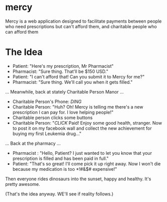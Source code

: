 mercy
=====

Mercy is a web application designed to facilitate payments between people who need prescriptions but can't afford them, and charitable people who can afford them

The Idea
========

* Patient: "Here's my prescription, Mr Pharmacist"
* Pharmacist: "Sure thing. That'll be $150 USD."
* Patient: "I can't afford that! Can you submit it to Mercy for me?"
* Pharmacist: "Sure thing. We'll call you when it gets filled."

... Meanwhile, back at stately Charitable Person Manor ...

* Charitable Person's Phone: *DING*
* Charitable Person: "Huh? Oh! Mercy is telling me there's a new prescription I can pay for. I love helping people!"
* Charitable person clicks some buttons
* Charitable Person: "*CLICK* Paid! Enjoy some good health, stranger. Now to post it on my facebook wall and collect the new achievement for buying my first Leukemia drug..."

... Back at the pharmacy ...

* Pharmacist : "Hello, Patient? I just wanted to let you know that your prescription is filled and has been paid in full."
* Patient: "That's so great! I'll come pick it up right away. Now I won't die because my medication is too *!#&$# expensive!"

Then everyone rides dinosaurs into the sunset, happy and healthy. It's pretty awesome.

(That's the idea anyway. WE'll see if reality follows.)

